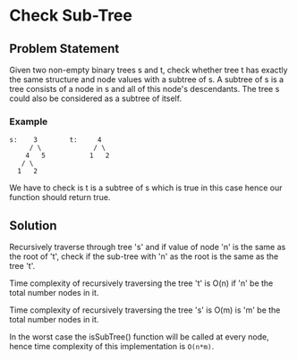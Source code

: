 # Check Sub-Tree
## Problem Statement
Given two non-empty binary trees s and t, check whether tree t has exactly the same structure and node values with a subtree of s. A subtree of s is a tree consists of a node in s and all of this node's descendants. The tree s could also be considered as a subtree of itself.
### Example
    s:    3        t:     4
         / \             / \
        4   5           1   2
       / \
      1   2
  We have to check is t is a subtree of s which is true in this case hence our function should return true.
  
## Solution
Recursively traverse through tree 's' and if value of node 'n' is the same as the root of 't', check if the sub-tree with 'n' as the root is the same as the tree 't'.

Time complexity of recursively traversing the tree 't' is O(n) if 'n' be the total number nodes in it.

Time complexity of recursively traversing the tree 's' is O(m) is 'm' be the total number nodes in it.

In the worst case the isSubTree() function will be called at every node, hence time complexity of this implementation is `O(n*m)`.

